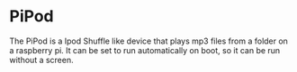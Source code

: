 # PiPod
The PiPod is a Ipod Shuffle like device that plays mp3 files from a folder on a raspberry pi. It can be set to run automatically on boot, so it can be run without a screen.
